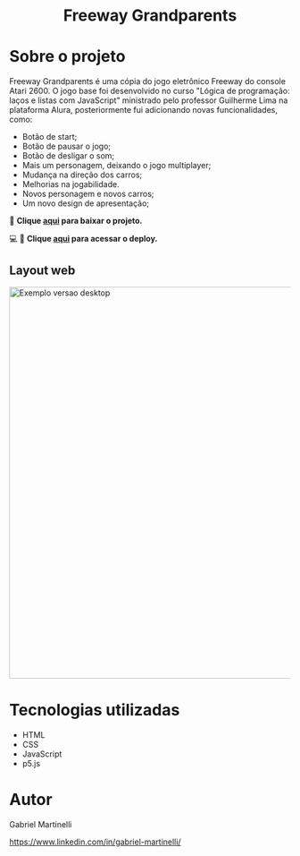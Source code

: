 <h1 align="center">Freeway Grandparents</h1>

# Sobre o projeto
Freeway Grandparents é uma cópia do jogo eletrônico Freeway do console Atari 2600. O jogo base foi desenvolvido no curso "Lógica de programação: laços e listas com JavaScript" ministrado pelo professor Guilherme Lima na plataforma Alura, posteriormente fui adicionando novas funcionalidades, como:

* Botão de start;
* Botão de pausar o jogo;
* Botão de desligar o som;
* Mais um personagem, deixando o jogo multiplayer;
* Mudança na direção dos carros;
* Melhorias na jogabilidade.
* Novos personagem e novos carros;
* Um novo design de apresentação;

🔽 **Clique <a href="https://github.com/GabrielMartinelli/freeway_copy.git">aqui</a> para baixar o projeto.**

💻 📱 **Clique <a href="https://freeway-copy.vercel.app/">aqui</a> para acessar o deploy.**


## Layout web

<p>
  <img src="https://github.com/GabrielMartinelli/freeway_copy/blob/master/imagens/layoutWeb.JPG" width="700"  alt="Exemplo versao desktop">
</p>


# Tecnologias utilizadas

- HTML
- CSS
- JavaScript
- p5.js

# Autor

Gabriel Martinelli

https://www.linkedin.com/in/gabriel-martinelli/

